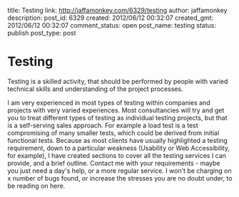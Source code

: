 title: Testing
link: http://jaffamonkey.com/6329/testing
author: jaffamonkey
description: 
post_id: 6329
created: 2012/06/12 00:32:07
created_gmt: 2012/06/12 00:32:07
comment_status: open
post_name: testing
status: publish
post_type: post

<!--All forms of testing covered, in methodology agnostic approach.-->

# Testing

Testing is a skilled activity, that should be performed by people with varied technical skills and understanding of the project processes.

I am very experienced in most types of testing within companies and projects with very varied experiences. Most consultancies will try and get you to treat different types of testing as individual testing projects, but that is a self-serving sales approach. For example a load test is a test compromising of many smaller tests, which could be derived from initial functional tests. Because as most clients have usually highlighted a testing requirement, down to a particular weakness (Usability or Web Accessibility, for example), I have created sections to cover all the testing services I can provide, and a brief outline. Contact me with your requirements - maybe you just need a day's help, or a more regular service. I won't be charging on x number of bugs found, or increase the stresses you are no doubt under, to be reading on here.